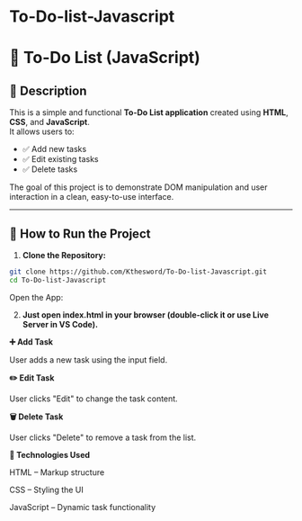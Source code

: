 # To-Do-list-Javascript

# 📝 To-Do List (JavaScript)

## 📌 Description

This is a simple and functional **To-Do List application** created using **HTML**, **CSS**, and **JavaScript**.  
It allows users to:
- ✅ Add new tasks
- ✅ Edit existing tasks
- ✅ Delete tasks

The goal of this project is to demonstrate DOM manipulation and user interaction in a clean, easy-to-use interface.

---

## 🚀 How to Run the Project

1. **Clone the Repository:**
```bash
git clone https://github.com/Kthesword/To-Do-list-Javascript.git
cd To-Do-list-Javascript
```
Open the App:

2. **Just open index.html in your browser (double-click it or use Live Server in VS Code).**

**➕ Add Task**

User adds a new task using the input field.

**✏️ Edit Task**

User clicks "Edit" to change the task content.

**🗑️ Delete Task**

User clicks "Delete" to remove a task from the list.

**🧰 Technologies Used**

HTML – Markup structure

CSS – Styling the UI

JavaScript – Dynamic task functionality

